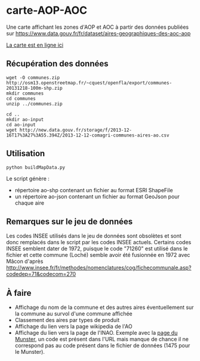 carte-AOP-AOC
=============

Une carte affichant les zones d'AOP et AOC à partir des données publiées sur https://www.data.gouv.fr/fr/dataset/aires-geographiques-des-aoc-aop

[La carte est en ligne ici](http://osm.dumoulin63.net/carte-AO/)

Récupération des données
------------------------

    wget -O communes.zip http://osm13.openstreetmap.fr/~cquest/openfla/export/communes-20131218-100m-shp.zip
    mkdir communes
    cd communes
    unzip ../communes.zip

    cd ..
    mkdir ao-input
    cd ao-input
    wget http://new.data.gouv.fr/storage/f/2013-12-16T17%3A27%3A55.394Z/2013-12-12-comagri-communes-aires-ao.csv

Utilisation
-----------

    python buildMapData.py

Le script génère :
 * répertoire ao-shp contenant un fichier au format ESRI ShapeFile
 * un répertoire ao-json contenant un fichier au format GeoJson pour chaque aire
    
Remarques sur le jeu de données
-------------------------------

Les codes INSEE utilisés dans le jeu de données sont obsolètes et sont donc remplacés dans le script par les codes INSEE actuels. Certains codes INSEE semblent dater de 1972, puisque le code "71260" est utilisé dans le fichier et cette commune (Loché) semble avoir été fusionnée en 1972 avec Mâcon d'après http://www.insee.fr/fr/methodes/nomenclatures/cog/fichecommunale.asp?codedep=71&codecom=270

À faire
-------

 * Affichage du nom de la commune et des autres aires éventuellement sur la commune au survol d'une commune affichée
 * Classement des aires par types de produit
 * Affichage du lien vers la page wikipedia de l'AO
 * Affichage du lien vers la page de l'INAO. Exemple avec la [page du Munster](http://www.inao.gouv.fr/public/produits/showTexte.php?ID_TEXTE_CONSOLIDE=455), un code est présent dans l'URL mais manque de chance il ne correspond pas au code présent dans le fichier de données (1475 pour le Munster).
 